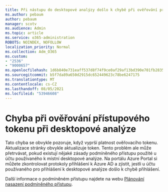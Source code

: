 ```yaml
---
title: Při nástupu do desktopové analýzy došlo k chybě při ověřování přístupového tokenu.
ms.author: pebaum
author: pebaum
manager: scotv
ms.audience: Admin
ms.topic: article
ms.service: o365-administration
ROBOTS: NOINDEX, NOFOLLOW
localization_priority: Normal
ms.collection: Adm_O365
ms.custom:
- "2536"
- "9000657"
ms.openlocfilehash: 1d6b840e731eaff537d8f74f9ce0af29af13bd390e701fb2835e8718b4521158
ms.sourcegitcommit: b5f7da89a650d2915dc652449623c78be6247175
ms.translationtype: MT
ms.contentlocale: cs-CZ
ms.lasthandoff: 08/05/2021
ms.locfileid: "53946608"
---
```

# <a name="there-was-an-error-validating-access-token-error-during-desktop-analytics-onboarding"></a>Chyba při ověřování přístupového tokenu při desktopové analýze

Tato chyba se obvykle pozoruje, když vyprší platnost ověřovacího tokenu. Aktualizace stránky obvykle aktualizuje token. Tento problém ale může přetrvávat, pokud existují nějaké zásady podmíněného přístupu použité u účtu používaného k místní desktopové analýze. Na portálu Azure Portal si můžete zkontrolovat protokoly přihlášení k Azure AD a zjistit, jestli u účtu používaného pro přihlášení k desktopové analýze došlo k chybě přihlášení.

Další informace o podmíněném přístupu najdete na webu [Plánování nasazení podmíněného přístupu](https://docs.microsoft.com/azure/active-directory/conditional-access/plan-conditional-access).